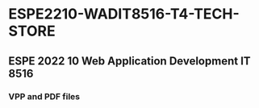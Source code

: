 # ESPE2210-WADIT8516-T4-TECH-STORE
## ESPE 2022 10 Web Application Development IT 8516
### VPP and PDF files
